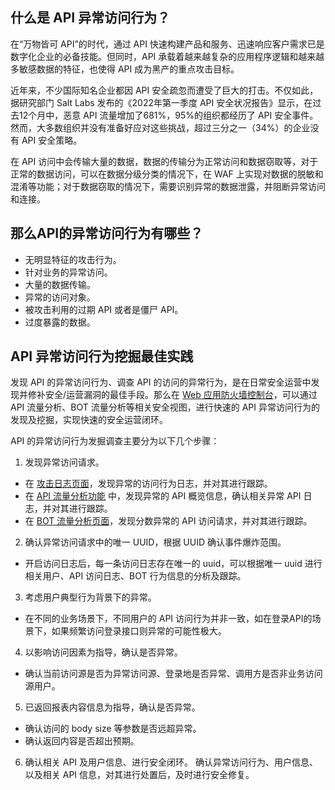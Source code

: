 ## 什么是 API 异常访问行为？
在“万物皆可 API”的时代，通过 API 快速构建产品和服务、迅速响应客户需求已是数字化企业的必备技能。但同时，API 承载着越来越复杂的应用程序逻辑和越来越多敏感数据的特征，也使得 API 成为黑产的重点攻击目标。

近年来，不少国际知名企业都因 API 安全疏忽而遭受了巨大的打击。不仅如此，据研究部门 Salt Labs 发布的《2022年第一季度 API 安全状况报告》显示，在过去12个月中，恶意 API 流量增加了681%，95%的组织都经历了 API 安全事件。然而，大多数组织并没有准备好应对这些挑战，超过三分之一（34%）的企业没有 API 安全策略。

在 API 访问中会传输大量的数据，数据的传输分为正常访问和数据窃取等，对于正常的数据访问，可以在数据分级分类的情况下，在 WAF 上实现对数据的脱敏和混淆等功能；对于数据窃取的情况下，需要识别异常的数据泄露，并阻断异常访问和连接。

## 那么API的异常访问行为有哪些？
- 无明显特征的攻击行为。
- 针对业务的异常访问。
- 大量的数据传输。
- 异常的访问对象。
- 被攻击利用的过期 API 或者是僵尸 API。
- 过度暴露的数据。


 ## API 异常访问行为挖掘最佳实践
发现 API 的异常访问行为、调查 API 的访问的异常行为，是在日常安全运营中发现并修补安全/运营漏洞的最佳手段。那么在 [Web 应用防火墙控制台](https://console.cloud.tencent.com/guanjia/tea-overview)，可以通过 API 流量分析、BOT 流量分析等相关安全视图，进行快速的 API 异常访问行为的发现及挖掘，实现快速的安全运营闭环。

API 的异常访问行为发掘调查主要分为以下几个步骤：

1. 发现异常访问请求。
  - 在 [攻击日志页面](https://console.cloud.tencent.com/guanjia/tea-attacklog)，发现异常的访问行为日志，并对其进行跟踪。
  - 在 [API 流量分析功能](https://console.cloud.tencent.com/guanjia/tea-apianalysis) 中，发现异常的 API 概览信息，确认相关异常 API 日志，并对其进行跟踪。
  - 在 [BOT 流量分析页面](https://console.cloud.tencent.com/guanjia/tea-flowanalysis)，发现分数异常的 API 访问请求，并对其进行跟踪。
2. 确认异常访问请求中的唯一 UUID，根据 UUID 确认事件爆炸范围。
  - 开启访问日志后，每一条访问日志存在唯一的 uuid，可以根据唯一 uuid 进行相关用户、API 访问日志、BOT 行为信息的分析及跟踪。
3. 考虑用户典型行为背景下的异常。
 - 在不同的业务场景下，不同用户的 API 访问行为并非一致，如在登录API的场景下，如果频繁访问登录接口则异常的可能性极大。
4. 以影响访问因素为指导，确认是否异常。
 - 确认当前访问源是否为异常访问源、登录地是否异常、调用方是否非业务访问源用户。
5. 已返回报表内容信息为指导，确认是否异常。
  - 确认访问的 body size 等参数是否远超异常。
  - 确认返回内容是否超出预期。
6. 确认相关 API 及用户信息、进行安全闭环。
 确认异常访问行为、用户信息、以及相关 API 信息，对其进行处置后，及时进行安全修复。

